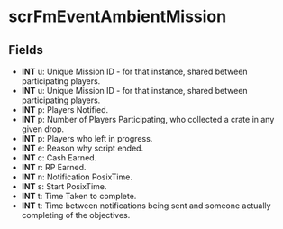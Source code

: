 # scrFmEventAmbientMission

## Fields
* **INT** u: Unique Mission ID - for that instance, shared between participating players.
* **INT** u: Unique Mission ID - for that instance, shared between participating players.
* **INT** p: Players Notified.
* **INT** p: Number of Players Participating, who collected a crate in any given drop.
* **INT** p: Players who left in progress.
* **INT** e: Reason why script ended.
* **INT** c: Cash Earned.
* **INT** r: RP Earned.
* **INT** n: Notification PosixTime.
* **INT** s: Start PosixTime.
* **INT** t: Time Taken to complete.
* **INT** t: Time between notifications being sent and someone actually completing of the objectives.